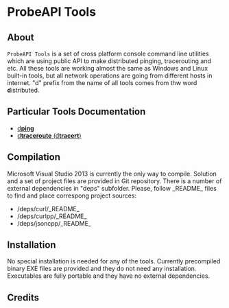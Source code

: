 # ProbeAPI Tools
## About
`ProbeAPI Tools` is a set of cross platform console command line utilities which are using public API to make distributed pinging, tracerouting and etc.
All these tools are working almost the same as Windows and Linux built-in tools, but all network operations are going from different hosts in internet.
"d" prefix from the name of all tools comes from thw word **d**istributed.

## Particular Tools Documentation

* [d**ping**](dping.md)
* [d**traceroute** (d**tracert**)](dtraceroute.md)

## Compilation

Microsoft Visual Studio 2013 is currently the only way to compile. Solution and a set of project files are provided in Git repository.
There is a number of external dependencies in "deps" subfolder. Please, follow \_README\_ files to find and place correspong project sources:
* /deps/curl/\_README\_ 
* /deps/curlpp/\_README\_ 
* /deps/jsoncpp/\_README\_ 

## Installation

No special installation is needed for any of the tools. Currently precompiled binary EXE files are provided and they do not need any installation. Executables are fully portable and they have no external dependencies.

## Credits

```
